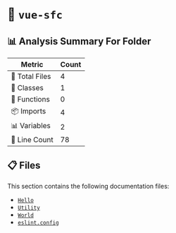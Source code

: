 # 📁 `vue-sfc`

## 📊 Analysis Summary For Folder

| Metric | Count |
|--------|-------|
| 📁 Total Files | 4 |
| 🧱 Classes | 1 |
| 🔧 Functions | 0 |
| 📦 Imports | 4 |
| 📊 Variables | 2 |
| 🔢 Line Count | 78 |


## 📋 Files

This section contains the following documentation files:

- [`Hello`](./Hello.md)
- [`Utility`](./Utility.md)
- [`World`](./World.md)
- [`eslint.config`](./eslint.config.md)